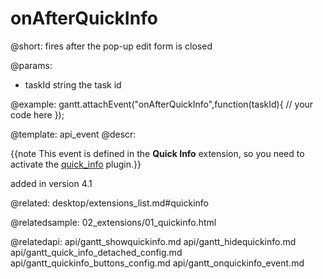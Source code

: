 onAfterQuickInfo
=============

@short:
	fires after the pop-up edit form is closed

@params:
- taskId		string			the task id

@example:
gantt.attachEvent("onAfterQuickInfo",function(taskId){
	// your code here
});

@template:	api_event
@descr:

{{note This event is defined in the **Quick Info** extension, so you need to activate the [quick_info](desktop/extensions_list.md#quickinfo) plugin.}}


added in version 4.1

@related:
desktop/extensions_list.md#quickinfo

@relatedsample:
02_extensions/01_quickinfo.html

@relatedapi:
api/gantt_showquickinfo.md
api/gantt_hidequickinfo.md
api/gantt_quick_info_detached_config.md
api/gantt_quickinfo_buttons_config.md
api/gantt_onquickinfo_event.md